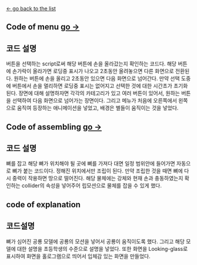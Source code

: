 [← go back to the list](https://github.com/Choieunjung/HCI-project-Real-dict/blob/master/README1.md)

## Code of menu [go →](code1.md)

## 코드 설명

버튼을 선택하는 script로써 해당 버튼에 손을 올라갔는지 확인하는 코드다. 
해당 버튼에 손가락이 올라가면 로딩중 표시가 나오고 2초동안 올려놓으면 다른 화면으로 전환된다. 
원하는 버튼에 손을 올리고 2초동안 있으면 다음 화면으로 넘어간다. 만약 선택 도중에 버튼에서 손을 멀리하면 
로딩중 표시는 없어지고 선택한 것에 대한 시간초가 초기화 된다. 장면에 대해 설명하자면 각각의 카테고리가 있고 
여러 버튼이 있어서, 원하는 버튼을 선택하여 다음 화면으로 넘어가는 장면이다.
그리고 메뉴가 처음에 오른쪽에서 왼쪽으로 움직여 등장하는 애니메이션을 넣었고, 배경은 별들이 움직이는 것을 넣었다.

##	Code of assembling [go →](code2.md)

## 코드 설명

뼈를 잡고 해당 뼈가 위치해야 될 곳에 뼈를 가져다 대면 일정 범위안에 들어가면 자동으로 뼈가 붙는 코드이다. 
정해진 위치에서만 조립이 된다. 만약 조립한 것을 때면 뼈에 다시 중력이 작용하면 땅으로 떨어진다. 
해당 물체에는 강체와 현재 손과 충동하였는지 확인하는 collider의 속성을 넣어주어 립모션으로 물체를 잡을 수 있게 했다. 

## code of explanation

## 코드설명

뼈가 심어진 공룡 모델에 공룡의 모션을 넣어서 공룡이 움직이도록 했다. 
그리고 해당 모델에 대한 설명을 초등학생의 수준으로 설명을 넣었다. 
또한 화면을 Looking-glass로 표시하여 화면을 홀로그램으로 띄어서 입체감 있는 화면을 만들었다. 

